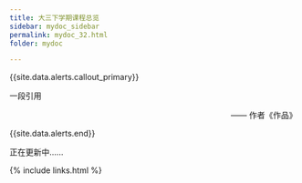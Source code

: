 ```yaml
---
title: 大三下学期课程总览
sidebar: mydoc_sidebar
permalink: mydoc_32.html
folder: mydoc

---
```


{{site.data.alerts.callout_primary}}
<p>一段引用</p>
<p align="right">—— 作者《作品》</p>
{{site.data.alerts.end}}

正在更新中......

{% include links.html %}